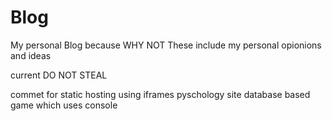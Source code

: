 # Blog
My personal Blog because WHY NOT
These include my personal opionions and ideas

current DO NOT STEAL

 commet for static hosting using iframes
 pyschology site
 database based game which uses console
